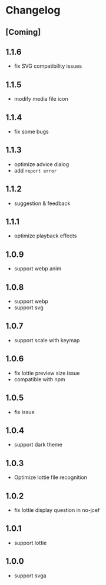 # Changelog

## [Coming]

## 1.1.6

- fix SVG compatibility issues

## 1.1.5

- modify media file icon

## 1.1.4

- fix some bugs

## 1.1.3

- optimize advice dialog
- add `report error`

## 1.1.2

- suggestion & feedback

## 1.1.1

- optimize playback effects

## 1.0.9

- support webp anim

## 1.0.8

- support webp
- support svg

## 1.0.7

- support scale with keymap

## 1.0.6

- fix lottie preview size issue
- compatible with npm

## 1.0.5

- fix issue

## 1.0.4

- support dark theme

## 1.0.3

- Optimize lottie file recognition

## 1.0.2

- fix lottie display question in no-jcef

## 1.0.1

- support lottie

## 1.0.0

- support svga

